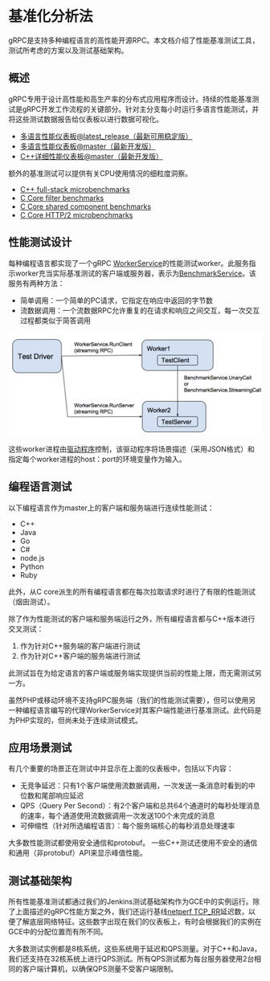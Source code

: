 # 基准化分析法

gRPC是支持多种编程语言的高性能开源RPC。本文档介绍了性能基准测试工具，测试所考虑的方案以及测试基础架构。

## 概述

gRPC专用于设计高性能和高生产率的分布式应用程序而设计。持续的性能基准测试是gRPC开发工作流程的关键部分。针对主分支每小时运行多语言性能测试，并将这些测试数据报告给仪表板以进行数据可视化。

- [多语言性能仪表板@latest_release（最新可用稳定版）](https://performance-dot-grpc-testing.appspot.com/explore?dashboard=5636470266134528)
- [多语言性能仪表板@master（最新开发版）](https://performance-dot-grpc-testing.appspot.com/explore?dashboard=5652536396611584)
- [C++详细性能仪表板@master（最新开发版）](https://performance-dot-grpc-testing.appspot.com/explore?dashboard=5685265389584384)

额外的基准测试可以提供有关CPU使用情况的细粒度洞察。

- [C++ full-stack microbenchmarks](https://performance-dot-grpc-testing.appspot.com/explore?dashboard=5684961520648192)
- [C Core filter benchmarks](https://performance-dot-grpc-testing.appspot.com/explore?dashboard=5740240702537728)
- [C Core shared component benchmarks](https://performance-dot-grpc-testing.appspot.com/explore?dashboard=5641826627223552&container=789696829&widget=512792852)
- [C Core HTTP/2 microbenchmarks](https://performance-dot-grpc-testing.appspot.com/explore?dashboard=5732910535540736)

## 性能测试设计

每种编程语言都实现了一个gRPC [WorkerService](https://github.com/grpc/grpc/blob/master/src/proto/grpc/testing/worker_service.proto)的性能测试worker。此服务指示worker充当实际基准测试的客户端或服务器，表示为[BenchmarkService](https://github.com/grpc/grpc/blob/master/src/proto/grpc/testing/benchmark_service.proto)。该服务有两种方法：

- 简单调用：一个简单的PC请求，它指定在响应中返回的字节数
- 流数据调用：一个流数据RPC允许重复的在请求和响应之间交互，每一次交互过程都类似于简答调用

![image](/docs/images/testing_framework.png)

这些worker进程由[驱动程序](https://github.com/grpc/grpc/blob/master/test/cpp/qps/qps_json_driver.cc)控制，该驱动程序将场景描述（采用JSON格式）和指定每个worker进程的host：port的环境变量作为输入。

## 编程语言测试

以下编程语言作为master上的客户端和服务端进行连续性能测试：

- C++
- Java
- Go
- C#
- node.js
- Python
- Ruby

此外，从C core派生的所有编程语言都在每次拉取请求时进行了有限的性能测试（烟囱测试）。

除了作为性能测试的客户端和服务端运行之外，所有编程语言都与C++版本进行交叉测试：

1. 作为针对C++服务端的客户端进行测试
2. 作为针对C++客户端的服务端进行测试

此测试旨在为给定语言的客户端或服务端实现提供当前的性能上限，而无需测试另一方。

虽然PHP或移动环境不支持gRPC服务端（我们的性能测试需要），但可以使用另一种编程语言编写的代理WorkerService对其客户端性能进行基准测试。此代码是为PHP实现的，但尚未处于连续测试模式。

## 应用场景测试

有几个重要的场景正在测试中并显示在上面的仪表板中，包括以下内容：

- 无竞争延迟：只有1个客户端使用流数据调用，一次发送一条消息时看到的中位数和尾部响应延迟
- QPS（Query Per Second）：有2个客户端和总共64个通道时的每秒处理消息的速率，每个通道使用流数据调用一次发送100个未完成的消息
- 可伸缩性（针对所选编程语言）：每个服务端核心的每秒消息处理速率

大多数性能测试都使用安全通信和protobuf。 一些C++测试还使用不安全的通信和通用（非protobuf）API来显示峰值性能。

## 测试基础架构

所有性能基准测试都通过我们的Jenkins测试基础架构作为GCE中的实例运行。除了上面描述的gRPC性能方案之外，我们还运行基线[netperf TCP_RR](http://www.netperf.org/)延迟数，以便了解底层网络特征。这些数字出现在我们的仪表板上，有时会根据我们的实例在GCE中的分配位置而有所不同。

大多数测试实例都是8核系统，这些系统用于延迟和QPS测量。对于C++和Java，我们还支持在32核系统上进行QPS测试。所有QPS测试都为每台服务器使用2台相同的客户端计算机，以确保QPS测量不受客户端限制。
